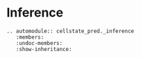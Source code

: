 # Inference

```{eval-rst}
.. automodule:: cellstate_pred._inference
   :members:
   :undoc-members:
   :show-inheritance:
```